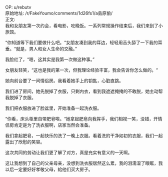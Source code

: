 
OP: u/rebutv  
原始地址: /r/FakeYoumo/comments/1d26fs1/a島原偷/  
正文:  
我和女朋友第一次约会，看电影，吃晚饭。一系列常规操作结束后，我们来到了小旅馆。

“你知道等下我们要做什么吧。“女朋友凑到我的耳边，轻轻用舌头舔了一下我的耳垂。“就是，男人和女人生命的交融。”

我脸红了，“嗯，这其实是我第一次做这种事。”

女朋友轻笑，“这也是我的第一次，但我理论经验丰富，我会告诉你怎么做的。“

她向前台要了一间情侣房。我看着她手上的钥匙，心脏直跳。

我们进了房间，她先脱掉了衣服，只剩内衣，看到我遮遮掩掩的不敢脱，她主动帮我脱掉了衣服。

我们把衣服放进了脸盆里，开始准备一起洗衣服。

“你看，床头柜里自带肥皂唉。“她拿起肥皂向我挥手，我们相视一笑，没错，开情侣房肯定是为了洗衣服啊，店家当然会准备。

我们拿起肥皂，一起快乐的洗了一晚上衣服。看着洗的干净如初的衣服，我们一起露出了欣慰的笑容。

这次共同的劳动让我们更了解了对方，真是充实有意义的一天啊。

这让我想到了自己的父亲母亲，没想到洗衣服居然这么累，我的泪濡湿了眼眶，我以后一定要好好孝敬父母，給他们买大房子。
